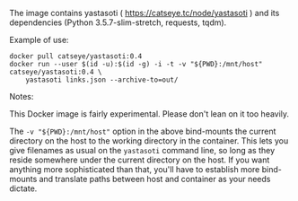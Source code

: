 The image contains yastasoti ( https://catseye.tc/node/yastasoti ) and its dependencies (Python 3.5.7-slim-stretch, requests, tqdm).

Example of use:

    docker pull catseye/yastasoti:0.4
    docker run --user $(id -u):$(id -g) -i -t -v "${PWD}:/mnt/host" catseye/yastasoti:0.4 \
        yastasoti links.json --archive-to=out/

Notes:

This Docker image is fairly experimental. Please don't lean on it too heavily.

The `-v "${PWD}:/mnt/host"` option in the above bind-mounts the current directory on the host to the working directory in the container.  This lets you give filenames as usual on the `yastasoti` command line, so long as they reside somewhere under the current directory on the host.  If you want anything more sophisticated than that, you'll have to establish more bind-mounts and translate paths between host and container as your needs dictate.
